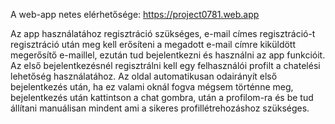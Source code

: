 A web-app netes elérhetősége: https://project0781.web.app

Az app használatához regisztráció szükséges, e-mail címes regisztráció-t regisztráció után meg kell erősíteni a megadott e-mail címre kiküldött megerősítő e-maillel, ezután tud bejelentkezni és használni az app funkcióit. Az első bejelentkezésnél regisztrálni kell egy felhasználói profilt a chatelési lehetőség használatához. Az oldal automatikusan odairányít első bejelentkezés után, ha ez valami oknál fogva mégsem történne meg, bejelentkezés után kattintson a chat gombra, után a profilom-ra és be tud állítani manuálisan mindent ami a sikeres profillétrehozáshoz szükséges.
